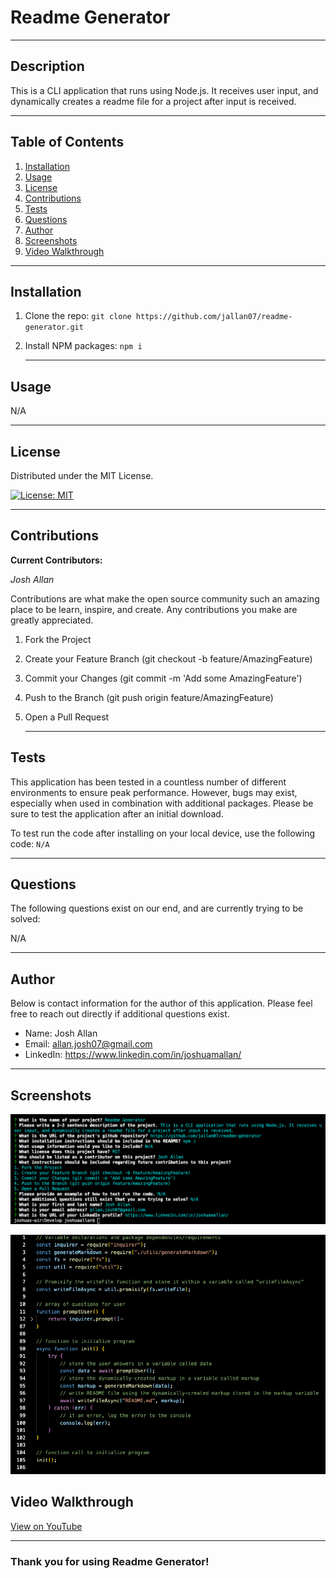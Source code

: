 # **Readme Generator**

---

## **Description**

This is a CLI application that runs using Node.js. It receives user input, and dynamically creates a readme file for a project after input is received.

---

## **Table of Contents**

1. [Installation](#Installation)
2. [Usage](#Usage)
3. [License](#License)
4. [Contributions](#Contributions)
5. [Tests](#Tests)
6. [Questions](#Questions)
7. [Author](#Author)
8. [Screenshots](#Screenshots)
9. [Video Walkthrough](#Video-Walkthrough)

---

## **Installation**

1. Clone the repo: `git clone https://github.com/jallan07/readme-generator.git`
2. Install NPM packages: `npm i`

   ***

## **Usage**

N/A

---

## **License**

Distributed under the MIT License.

[![License: MIT](https://img.shields.io/badge/License-MIT-yellow.svg)](https://opensource.org/licenses/MIT)

---

## **Contributions**

**Current Contributors:**

_Josh Allan_

Contributions are what make the open source community such an amazing place to be learn, inspire, and create. Any contributions you make are greatly appreciated.

1. Fork the Project
2. Create your Feature Branch (git checkout -b feature/AmazingFeature)
3. Commit your Changes (git commit -m 'Add some AmazingFeature')
4. Push to the Branch (git push origin feature/AmazingFeature)
5. Open a Pull Request

   ***

## **Tests**

This application has been tested in a countless number of different environments to ensure peak performance. However, bugs may exist, especially when used in combination with additional packages. Please be sure to test the application after an initial download.

To test run the code after installing on your local device, use the following code:
`N/A`

---

## **Questions**

The following questions exist on our end, and are currently trying to be solved:

N/A

---

## **Author**

Below is contact information for the author of this application. Please feel free to reach out directly if additional questions exist.

- Name: Josh Allan
- Email: allan.josh07@gmail.com
- LinkedIn: https://www.linkedin.com/in/joshuamallan/

---

## Screenshots

![User Input](img/user-input.png)

![Code Bas](img/code.png)

## Video Walkthrough

[View on YouTube](https://youtu.be/gFjcB6YNCBo)

---

### Thank you for using Readme Generator!
